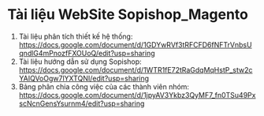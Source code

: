# Tài liệu WebSite Sopishop_Magento
1. Tài liệu phân tích thiết kế hệ thống: https://docs.google.com/document/d/1GDYwRVf3tRFCFD6fNFTrVnbsUqndlG4mPnozfFXOUoQ/edit?usp=sharing
2. Tài liệu hướng dẫn sử dụng Sopishop: https://docs.google.com/document/d/1WTR1fE72tRaGdqMqHstP_stw2cYAIQVoOgw7lYXTQNI/edit?usp=sharing 
3. Bảng phân chia công việc của các thành viên nhóm: https://docs.google.com/document/d/1jpyAV3Ykbz3QyMF7_fn0TSu49PxscNcnGensYsurnm4/edit?usp=sharing
